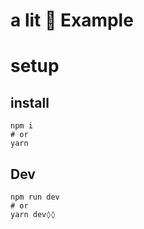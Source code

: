 # a lit  Example

# setup

## install

```shell
npm i
# or
yarn

```

## Dev

```shell
npm run dev
# or
yarn dev◊◊

```
